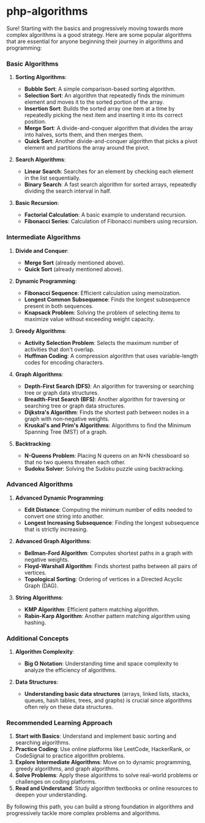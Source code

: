 # php-algorithms

Sure! Starting with the basics and progressively moving towards more complex algorithms is a good strategy. Here are some popular algorithms that are essential for anyone beginning their journey in algorithms and programming:

### Basic Algorithms

1. **Sorting Algorithms**:

   - **Bubble Sort**: A simple comparison-based sorting algorithm.
   - **Selection Sort**: An algorithm that repeatedly finds the minimum element and moves it to the sorted portion of the array.
   - **Insertion Sort**: Builds the sorted array one item at a time by repeatedly picking the next item and inserting it into its correct position.
   - **Merge Sort**: A divide-and-conquer algorithm that divides the array into halves, sorts them, and then merges them.
   - **Quick Sort**: Another divide-and-conquer algorithm that picks a pivot element and partitions the array around the pivot.

2. **Search Algorithms**:

   - **Linear Search**: Searches for an element by checking each element in the list sequentially.
   - **Binary Search**: A fast search algorithm for sorted arrays, repeatedly dividing the search interval in half.

3. **Basic Recursion**:
   - **Factorial Calculation**: A basic example to understand recursion.
   - **Fibonacci Series**: Calculation of Fibonacci numbers using recursion.

### Intermediate Algorithms

1. **Divide and Conquer**:

   - **Merge Sort** (already mentioned above).
   - **Quick Sort** (already mentioned above).

2. **Dynamic Programming**:

   - **Fibonacci Sequence**: Efficient calculation using memoization.
   - **Longest Common Subsequence**: Finds the longest subsequence present in both sequences.
   - **Knapsack Problem**: Solving the problem of selecting items to maximize value without exceeding weight capacity.

3. **Greedy Algorithms**:

   - **Activity Selection Problem**: Selects the maximum number of activities that don't overlap.
   - **Huffman Coding**: A compression algorithm that uses variable-length codes for encoding characters.

4. **Graph Algorithms**:

   - **Depth-First Search (DFS)**: An algorithm for traversing or searching tree or graph data structures.
   - **Breadth-First Search (BFS)**: Another algorithm for traversing or searching tree or graph data structures.
   - **Dijkstra's Algorithm**: Finds the shortest path between nodes in a graph with non-negative weights.
   - **Kruskal's and Prim's Algorithms**: Algorithms to find the Minimum Spanning Tree (MST) of a graph.

5. **Backtracking**:
   - **N-Queens Problem**: Placing N queens on an N×N chessboard so that no two queens threaten each other.
   - **Sudoku Solver**: Solving the Sudoku puzzle using backtracking.

### Advanced Algorithms

1. **Advanced Dynamic Programming**:

   - **Edit Distance**: Computing the minimum number of edits needed to convert one string into another.
   - **Longest Increasing Subsequence**: Finding the longest subsequence that is strictly increasing.

2. **Advanced Graph Algorithms**:

   - **Bellman-Ford Algorithm**: Computes shortest paths in a graph with negative weights.
   - **Floyd-Warshall Algorithm**: Finds shortest paths between all pairs of vertices.
   - **Topological Sorting**: Ordering of vertices in a Directed Acyclic Graph (DAG).

3. **String Algorithms**:
   - **KMP Algorithm**: Efficient pattern matching algorithm.
   - **Rabin-Karp Algorithm**: Another pattern matching algorithm using hashing.

### Additional Concepts

1. **Algorithm Complexity**:

   - **Big O Notation**: Understanding time and space complexity to analyze the efficiency of algorithms.

2. **Data Structures**:
   - **Understanding basic data structures** (arrays, linked lists, stacks, queues, hash tables, trees, and graphs) is crucial since algorithms often rely on these data structures.

### Recommended Learning Approach

1. **Start with Basics**: Understand and implement basic sorting and searching algorithms.
2. **Practice Coding**: Use online platforms like LeetCode, HackerRank, or CodeSignal to practice algorithm problems.
3. **Explore Intermediate Algorithms**: Move on to dynamic programming, greedy algorithms, and graph algorithms.
4. **Solve Problems**: Apply these algorithms to solve real-world problems or challenges on coding platforms.
5. **Read and Understand**: Study algorithm textbooks or online resources to deepen your understanding.

By following this path, you can build a strong foundation in algorithms and progressively tackle more complex problems and algorithms.

